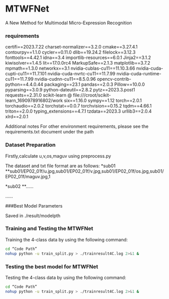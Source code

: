 # MTWFNet
A New Method for Multimodal Micro-Expression Recognition

### requirements
certifi==2023.7.22
charset-normalizer==3.2.0
cmake==3.27.4.1
contourpy==1.1.0
cycler==0.11.0
dlib==19.24.2
filelock==3.12.3
fonttools==4.42.1
idna==3.4
importlib-resources==6.0.1
Jinja2==3.1.2
kiwisolver==1.4.5
lit==17.0.0rc4
MarkupSafe==2.1.3
matplotlib==3.7.2
mpmath==1.3.0
networkx==3.1
nvidia-cublas-cu11==11.10.3.66
nvidia-cuda-cupti-cu11==11.7.101
nvidia-cuda-nvrtc-cu11==11.7.99
nvidia-cuda-runtime-cu11==11.7.99
nvidia-cudnn-cu11==8.5.0.96
opencv-contrib-python==4.4.0.44
packaging==23.1
pandas==2.0.3
Pillow==10.0.0
pyparsing==3.0.9
python-dateutil==2.8.2
pytz==2023.3.post1
requests==2.31.0
scikit-learn @ file:///croot/scikit-learn_1690978916802/work
six==1.16.0
sympy==1.12
torch==2.0.1
torchaudio==2.0.2
torchstat==0.0.7
torchvision==0.15.2
tqdm==4.66.1
triton==2.0.0
typing_extensions==4.7.1
tzdata==2023.3
urllib3==2.0.4
xlrd==2.0.1


Additional notes
For other environment requirements, please see the requirements.txt document under the path

### Dataset Preparation

Firstly,calculate u,v,os,maguv using preprocess.py

The dataset and txt file format are as follows:
*sub01
   **sub01/EP02_01f/u.jpg,sub01/EP02_01f/v.jpg,sub01/EP02_01f/os.jpg,sub01/EP02_01f/maguv.jpg,1

*sub02
   **……

……

###Best Model Parameters

Saved in ./result/modelpth


### Training and Testing the MTWFNet

Training the 4-class data by using the following command:
```Bash  
cd “Code Path”
nohup python -u train_split.py > ./trainresult4C.log 2>&1 &
```

### Testing the best model for MTWFNet

Testing the 4-class data by using the following command:
```Bash  
cd “Code Path”
nohup python -u train_split.py > ./trainresult4C.log 2>&1 &
```




